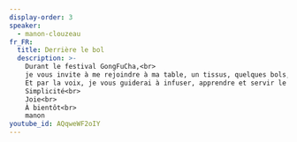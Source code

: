```yaml
---
display-order: 3
speaker:
  - manon-clouzeau
fr_FR:
  title: Derrière le bol
  description: >-
    Durant le festival GongFuCha,<br>
    je vous invite à me rejoindre à ma table, un tissus, quelques bols, de l'eau, du thé et du temps à diluer.<br>
    Et par la voix, je vous guiderai à infuser, apprendre et servir le breuvage de bol en bol.<br><br>
    Simplicité<br>
    Joie<br>
    À bientôt<br>
    manon
youtube_id: AQqweWF2oIY
---
```

